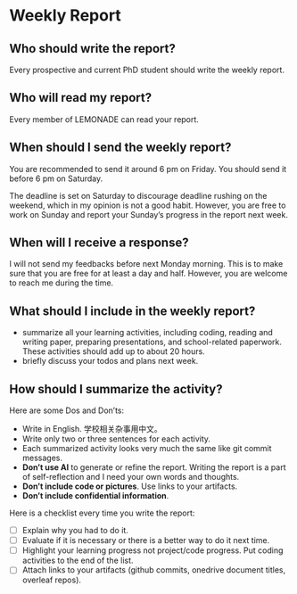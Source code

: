 # Weekly Report

## Who should write the report?

Every prospective and current PhD student should write the weekly report.

## Who will read my report?

Every member of LEMONADE can read your report.

## When should I send the weekly report?

You are recommended to send it around 6 pm on Friday. You should send it before 6 pm on Saturday.

The deadline is set on Saturday to discourage deadline rushing on the weekend, which in my opinion is not a good habit. However, you are free to work on Sunday and report your Sunday’s progress in the report next week.

## When will I receive a response?

I will not send my feedbacks before next Monday morning. This is to make sure that you are free for at least a day and half. However, you are welcome to reach me during the time.

## What should I include in the weekly report?

- summarize all your learning activities, including coding, reading and writing paper, preparing presentations, and school-related paperwork. These activities should add up to about 20 hours.
- briefly discuss your todos and plans next week.

## How should I summarize the activity?

Here are some Dos and Don’ts:

- Write in English. 学校相关杂事用中文。
- Write only two or three sentences for each activity.
- Each summarized activity looks very much the same like git commit messages.
- **Don’t use AI** to generate or refine the report. Writing the report is a part of self-reflection and I need your own words and thoughts.
- **Don’t include code or pictures**. Use links to your artifacts.
- **Don’t include confidential information**.

Here is a checklist every time you write the report:

- [ ] Explain why you had to do it.
- [ ] Evaluate if it is necessary or there is a better way to do it next time.
- [ ] Highlight your learning progress not project/code progress. Put coding activities to the end of the list.
- [ ] Attach links to your artifacts (github commits, onedrive document titles, overleaf repos).
